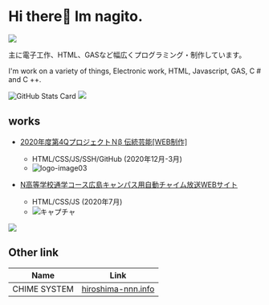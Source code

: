 <!--
**nagito-hiroshima/nagito-hiroshima** is a ✨ _special_ ✨ repository because its `README.md` (this file) appears on your GitHub profile.

Here are some ideas to get you started:

- 🔭 I’m currently working on ...
- 🌱 I’m currently learning ...
- 👯 I’m looking to collaborate on ...
- 🤔 I’m looking for help with ...
- 💬 Ask me about ...
- 📫 How to reach me: ...
- 😄 Pronouns: ...
- ⚡ Fun fact: ...
-->

# Hi there👋 Im nagito.

![](https://img.shields.io/github/followers/nagito-hiroshima?label=Followers&style=social)  

主に電子工作、HTML、GASなど幅広くプログラミング・制作しています。  

I'm work on a variety of things, Electronic work, HTML, Javascript, GAS, C # and C ++.  

![GitHub Stats Card](https://github-readme-stats.vercel.app/api?username=nagito-hiroshima)
![](https://github-readme-stats.vercel.app/api/top-langs/?username=nagito-hiroshima)  

## works
- [2020年度第4QプロジェクトＮβ 伝統芸能[WEB制作]](https://github.com/nagito-hiroshima/SHIBAICHAYA-Web "GitHub")  
  - HTML/CSS/JS/SSH/GitHub (2020年12月-3月)
  - ![logo-image03](https://user-images.githubusercontent.com/68215637/118430168-6d883400-b70e-11eb-8878-bcaddd9440a2.png)

- [N高等学校通学コース広島キャンパス用自動チャイム放送WEBサイト](https://github.com/nagito-hiroshima/Web-chime "GitHub")
  - HTML/CSS/JS (2020年7月)
  - ![キャプチャ](https://user-images.githubusercontent.com/68215637/118430180-74af4200-b70e-11eb-9071-b77d78429ec7.PNG)


![](https://komarev.com/ghpvc/?username=nagito-hiroshima)

## Other link
|  Name  |  Link  |
| ---- | ---- |
|  CHIME SYSTEM  |  [hiroshima-nnn.info](https://hiroshima-nnn.info)  |
